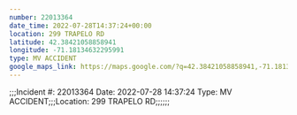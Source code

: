 ```yaml
---
number: 22013364
date_time: 2022-07-28T14:37:24+00:00
location: 299 TRAPELO RD
latitude: 42.38421058858941
longitude: -71.18134632295991
type: MV ACCIDENT
google_maps_link: https://maps.google.com/?q=42.38421058858941,-71.18134632295991
---
```


;;;Incident #: 22013364  Date: 2022-07-28 14:37:24   Type: MV ACCIDENT;;;Location: 299 TRAPELO RD;;;;;;
